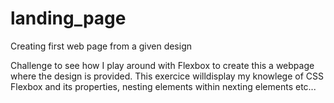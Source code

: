 # landing_page
Creating first web page from a given design

Challenge to see how I play around with Flexbox to create this a webpage where the design is provided. This exercice willdisplay my knowlege of CSS Flexbox and its properties, nesting elements within nexting elements etc...